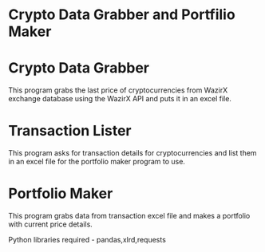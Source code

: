 # Crypto Data Grabber and Portfilio Maker
# Crypto Data Grabber
This program grabs the last price of cryptocurrencies from WazirX exchange database using the WazirX API and puts it in an excel file.

# Transaction Lister
This program asks for transaction details for cryptocurrencies and list them in an excel file for the portfolio maker program to use.

# Portfolio Maker
This program grabs data from transaction excel file and makes a portfolio with current price details.

Python libraries required - pandas,xlrd,requests

